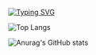 [![Typing SVG](https://readme-typing-svg.herokuapp.com?font=Fira+Code&duration=3000&pause=1000&color=006AFE&vCenter=true&repeat=false&width=435&lines=Hello+there!+%F0%9F%87%B7%F0%9F%87%BA;I'm+Askar+%E2%99%A1;t.me%2Fa_s_k_a_rr)](https://git.io/typing-svg)

![Top Langs](https://github-readme-stats.vercel.app/api/top-langs/?username=askarkasimov&layout=compact&langs_count=6&theme=transparent&size_weight=0.5&count_weight=0.5)

![Anurag's GitHub stats](https://github-readme-stats.vercel.app/api?username=askarkasimov&show_icons=true&count_private=true&theme=transparent&rank_icon=github&show=prs_merged_percentage&hide=prs,issues,contribs)
